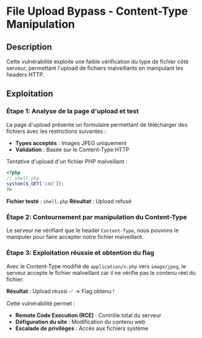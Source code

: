 # File Upload Bypass - Content-Type Manipulation

## Description
Cette vulnérabilité exploite une faible vérification du type de fichier côté serveur, permettant l'upload de fichiers malveillants en manipulant les headers HTTP.

## Exploitation

### Étape 1: Analyse de la page d'upload et test
La page d'upload présente un formulaire permettant de télécharger des fichiers avec les restrictions suivantes :
- **Types acceptés** : Images JPEG uniquement
- **Validation** : Basée sur le Content-Type HTTP

Tentative d'upload d'un fichier PHP malveillant :

```php
<?php
// shell.php
system($_GET['cmd']);
?>
```

**Fichier testé** : `shell.php`
**Résultat** : Upload refusé

### Étape 2: Contournement par manipulation du Content-Type
Le serveur ne vérifiant que le header `Content-Type`, nous pouvons le manipuler pour faire accepter notre fichier malveillant.

### Étape 3: Exploitation réussie et obtention du flag
Avec le Content-Type modifié de `application/x-php` vers `image/jpeg`, le serveur accepte le fichier malveillant car il ne vérifie pas le contenu réel du fichier.

**Résultat** : Upload réussi ✅ → Flag obtenu !

Cette vulnérabilité permet :
- **Remote Code Execution (RCE)** : Contrôle total du serveur
- **Défiguration du site** : Modification du contenu web
- **Escalade de privilèges** : Accès aux fichiers système
